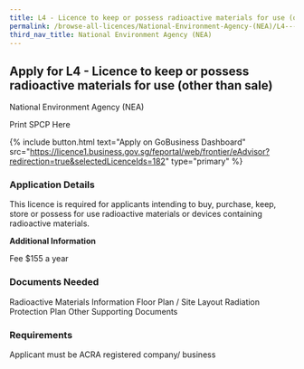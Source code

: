 ```yaml
---
title: L4 - Licence to keep or possess radioactive materials for use (other than sale)
permalink: /browse-all-licences/National-Environment-Agency-(NEA)/L4---Licence-to-keep-or-possess-radioactive-materials-for-use-(other-than-sale)
third_nav_title: National Environment Agency (NEA)
---
```


## Apply for L4 - Licence to keep or possess radioactive materials for use (other than sale)

National Environment Agency (NEA)

Print SPCP Here


{% include button.html text="Apply on GoBusiness Dashboard" src="https://licence1.business.gov.sg/feportal/web/frontier/eAdvisor?redirection=true&selectedLicenceIds=182" type="primary" %}

### Application Details

<p>This licence is required for applicants intending to buy, purchase, keep, store or possess for use radioactive materials or devices containing radioactive materials.</p>

**Additional Information**

Fee
$155 a year

### Documents Needed

Radioactive Materials Information
Floor Plan / Site Layout
Radiation Protection Plan
Other Supporting Documents

### Requirements

Applicant must be ACRA registered company/ business

